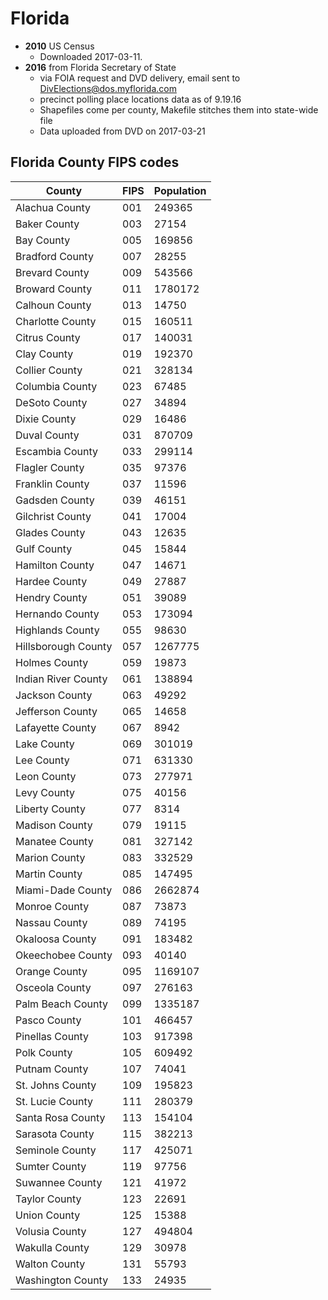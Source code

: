 # Florida

- **2010** US Census
    - Downloaded 2017-03-11.
- **2016** from Florida Secretary of State
    - via FOIA request and DVD delivery, email sent to DivElections@dos.myflorida.com
    - precinct polling place locations data as of 9.19.16
    - Shapefiles come per county, Makefile stitches them into state-wide file
    - Data uploaded from DVD on 2017-03-21


## Florida County FIPS codes

County | FIPS | Population
------ | ---- | ----------
Alachua County | 001 | 249365
Baker County | 003 | 27154
Bay County | 005 | 169856
Bradford County | 007 | 28255
Brevard County | 009 | 543566
Broward County | 011 | 1780172
Calhoun County | 013 | 14750
Charlotte County | 015 | 160511
Citrus County | 017 | 140031
Clay County | 019 | 192370
Collier County | 021 | 328134
Columbia County | 023 | 67485
DeSoto County | 027 | 34894
Dixie County | 029 | 16486
Duval County | 031 | 870709
Escambia County | 033 | 299114
Flagler County | 035 | 97376
Franklin County | 037 | 11596
Gadsden County | 039 | 46151
Gilchrist County | 041 | 17004
Glades County | 043 | 12635
Gulf County | 045 | 15844
Hamilton County | 047 | 14671
Hardee County | 049 | 27887
Hendry County | 051 | 39089
Hernando County | 053 | 173094
Highlands County | 055 | 98630
Hillsborough County | 057 | 1267775
Holmes County | 059 | 19873
Indian River County | 061 | 138894
Jackson County | 063 | 49292
Jefferson County | 065 | 14658
Lafayette County | 067 | 8942
Lake County | 069 | 301019
Lee County | 071 | 631330
Leon County | 073 | 277971
Levy County | 075 | 40156
Liberty County | 077 | 8314
Madison County | 079 | 19115
Manatee County | 081 | 327142
Marion County | 083 | 332529
Martin County | 085 | 147495
Miami-Dade County | 086 | 2662874
Monroe County | 087 | 73873
Nassau County | 089 | 74195
Okaloosa County | 091 | 183482
Okeechobee County | 093 | 40140
Orange County | 095 | 1169107
Osceola County | 097 | 276163
Palm Beach County | 099 | 1335187
Pasco County | 101 | 466457
Pinellas County | 103 | 917398
Polk County | 105 | 609492
Putnam County | 107 | 74041
St. Johns County | 109 | 195823
St. Lucie County | 111 | 280379
Santa Rosa County | 113 | 154104
Sarasota County | 115 | 382213
Seminole County | 117 | 425071
Sumter County | 119 | 97756
Suwannee County | 121 | 41972
Taylor County | 123 | 22691
Union County | 125 | 15388
Volusia County | 127 | 494804
Wakulla County | 129 | 30978
Walton County | 131 | 55793
Washington County | 133 | 24935
